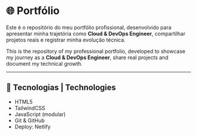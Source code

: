 # 🌐 Portfólio

Este é o repositório do meu portfólio profissional, desenvolvido para apresentar minha trajetória como **Cloud & DevOps Engineer**, compartilhar projetos reais e registrar minha evolução técnica.

This is the repository of my professional portfolio, developed to showcase my journey as a **Cloud & DevOps Engineer**, share real projects and document my technical growth.

---

## 🚀 Tecnologias | Technologies

- HTML5
- TailwindCSS
- JavaScript (modular)
- Git & GitHub
- Deploy: Netlify
